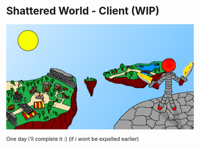 # Shattered World - Client (WIP)
![](art.png)

One day i'll complete it :) (if i wont be expelled earlier)

